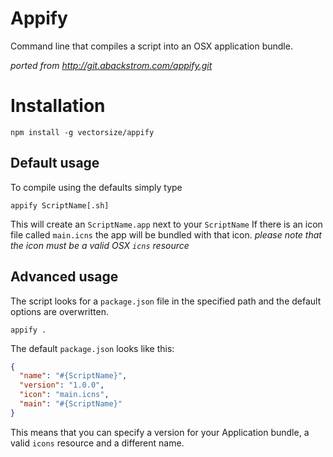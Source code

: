 # Appify

Command line that compiles a script into an OSX application bundle.

_ported from http://git.abackstrom.com/appify.git_

# Installation

`npm install -g vectorsize/appify`

## Default usage

To compile using the defaults simply type

`appify ScriptName[.sh]`

This will create an `ScriptName.app` next to your `ScriptName`
If there is an icon file called `main.icns` the app will be bundled with that icon. _please note that the icon must be a valid OSX `icns` resource_

## Advanced usage

The script looks for a `package.json` file in the specified path and the default options are overwritten.

`appify .`

The default `package.json` looks like this:

```json
{
  "name": "#{ScriptName}",
  "version": "1.0.0",
  "icon": "main.icns",
  "main": "#{ScriptName}"
}
```

This means that you can specify a version for your Application bundle, a valid `icons` resource and a different name.
